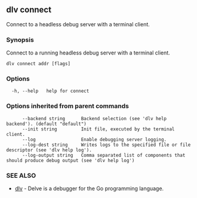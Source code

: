 ## dlv connect

Connect to a headless debug server with a terminal client.

### Synopsis

Connect to a running headless debug server with a terminal client.

```
dlv connect addr [flags]
```

### Options

```
  -h, --help   help for connect
```

### Options inherited from parent commands

```
      --backend string      Backend selection (see 'dlv help backend'). (default "default")
      --init string         Init file, executed by the terminal client.
      --log                 Enable debugging server logging.
      --log-dest string     Writes logs to the specified file or file descriptor (see 'dlv help log').
      --log-output string   Comma separated list of components that should produce debug output (see 'dlv help log')
```

### SEE ALSO

* [dlv](dlv.md)	 - Delve is a debugger for the Go programming language.

